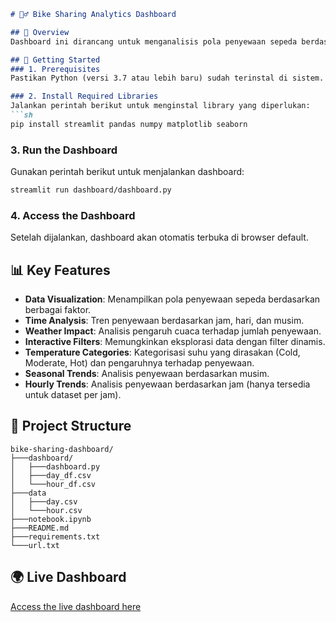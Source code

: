 ```markdown
# 🚴‍♂️ Bike Sharing Analytics Dashboard

## 📌 Overview
Dashboard ini dirancang untuk menganalisis pola penyewaan sepeda berdasarkan berbagai faktor seperti cuaca, waktu, dan musim. Dibangun dengan Python dan Streamlit, dashboard ini menawarkan visualisasi data yang interaktif dan informatif.

## 🚀 Getting Started
### 1. Prerequisites
Pastikan Python (versi 3.7 atau lebih baru) sudah terinstal di sistem.

### 2. Install Required Libraries
Jalankan perintah berikut untuk menginstal library yang diperlukan:
```sh
pip install streamlit pandas numpy matplotlib seaborn
```

### 3. Run the Dashboard
Gunakan perintah berikut untuk menjalankan dashboard:
```sh
streamlit run dashboard/dashboard.py
```

### 4. Access the Dashboard
Setelah dijalankan, dashboard akan otomatis terbuka di browser default.

## 📊 Key Features
- **Data Visualization**: Menampilkan pola penyewaan sepeda berdasarkan berbagai faktor.
- **Time Analysis**: Tren penyewaan berdasarkan jam, hari, dan musim.
- **Weather Impact**: Analisis pengaruh cuaca terhadap jumlah penyewaan.
- **Interactive Filters**: Memungkinkan eksplorasi data dengan filter dinamis.
- **Temperature Categories**: Kategorisasi suhu yang dirasakan (Cold, Moderate, Hot) dan pengaruhnya terhadap penyewaan.
- **Seasonal Trends**: Analisis penyewaan berdasarkan musim.
- **Hourly Trends**: Analisis penyewaan berdasarkan jam (hanya tersedia untuk dataset per jam).

## 📂 Project Structure
```
bike-sharing-dashboard/
├───dashboard/
│   ├───dashboard.py             
│   ├───day_df.csv              
│   └───hour_df.csv 
├───data 
│   ├───day.csv             
│   └───hour.csv           
├───notebook.ipynb               
├───README.md                    
├───requirements.txt             
└───url.txt                      
```

## 🌍 Live Dashboard
[Access the live dashboard here](https://submission-bikesharingdataset.streamlit.app/)